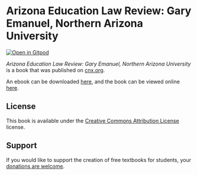 # Arizona Education Law Review: Gary Emanuel, Northern Arizona University

[![Open in Gitpod](https://gitpod.io/button/open-in-gitpod.svg)](https://gitpod.io/from-referrer/)

_Arizona Education Law Review: Gary Emanuel, Northern Arizona University_ is a book that was published on [cnx.org](https://cnx.org/).

An ebook can be downloaded [here](https://github.com/cnx-user-books/cnxbook-arizona-education-law-review-gary-emanuel-northern-arizona-university/releases/latest), and the book can be viewed online [here](https://github.com/cnx-user-books/cnxbook-arizona-education-law-review-gary-emanuel-northern-arizona-university/releases/latest).

## License
This book is available under the [Creative Commons Attribution License](./LICENSE) license.

## Support
If you would like to support the creation of free textbooks for students, your [donations are welcome](https://riceconnect.rice.edu/donation/support-openstax-banner).
